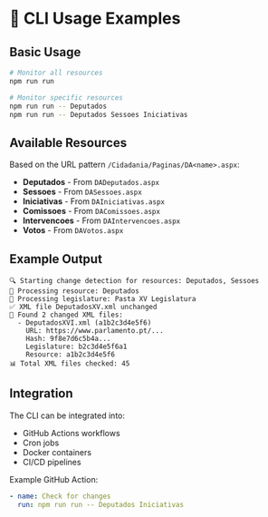 # 🎯 CLI Usage Examples

## Basic Usage

```bash
# Monitor all resources
npm run run

# Monitor specific resources
npm run run -- Deputados
npm run run -- Deputados Sessoes Iniciativas
```

## Available Resources

Based on the URL pattern `/Cidadania/Paginas/DA<name>.aspx`:

- **Deputados** - From `DADeputados.aspx`
- **Sessoes** - From `DASessoes.aspx`
- **Iniciativas** - From `DAIniciativas.aspx`
- **Comissoes** - From `DAComissoes.aspx`
- **Intervencoes** - From `DAIntervencoes.aspx`
- **Votos** - From `DAVotos.aspx`

## Example Output

```
🔍 Starting change detection for resources: Deputados, Sessoes
📁 Processing resource: Deputados
📂 Processing legislature: Pasta XV Legislatura
✅ XML file DeputadosXV.xml unchanged
🔄 Found 2 changed XML files:
  - DeputadosXVI.xml (a1b2c3d4e5f6)
    URL: https://www.parlamento.pt/...
    Hash: 9f8e7d6c5b4a...
    Legislature: b2c3d4e5f6a1
    Resource: a1b2c3d4e5f6
📊 Total XML files checked: 45
```

## Integration

The CLI can be integrated into:
- GitHub Actions workflows
- Cron jobs
- Docker containers
- CI/CD pipelines

Example GitHub Action:
```yaml
- name: Check for changes
  run: npm run run -- Deputados Iniciativas
```
